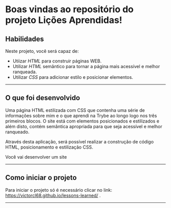 # Boas vindas ao repositório do projeto Lições Aprendidas!

## Habilidades

Neste projeto, você será capaz de:

* Utiizar _HTML_ para construir páginas WEB.
* Utilizar _HTML_ semântico para tornar a página mais acessível e melhor ranqueada.
* Utilizar _CSS_ para adicionar estilo e posicionar elementos.

---

## O que foi desenvolvido

Uma página HTML estilizada com CSS que contenha uma série de informações sobre mim e o que aprendi na Trybe ao longo logo nos três primeiros blocos. O site está com elementos posicionados e estilizados e além disto, contém semântica apropriada para que seja acessível e melhor ranqueado.

Através desta aplicação, será possível realizar a construção de código HTML, posicionamento e estilização CSS.

Você vai desenvolver um site 

---

## Como iniciar o projeto

Para iniciar o projeto só é necessário clicar no link: https://victorcl68.github.io/lessons-learned/ .

---
